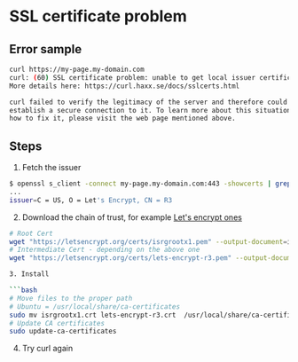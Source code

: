 # SSL certificate problem

## Error sample

```bash
curl https://my-page.my-domain.com
curl: (60) SSL certificate problem: unable to get local issuer certificate
More details here: https://curl.haxx.se/docs/sslcerts.html

curl failed to verify the legitimacy of the server and therefore could not
establish a secure connection to it. To learn more about this situation and
how to fix it, please visit the web page mentioned above.
```

## Steps

1. Fetch the issuer

```bash
$ openssl s_client -connect my-page.my-domain.com:443 -showcerts | grep issuer
...
issuer=C = US, O = Let's Encrypt, CN = R3
```

2. Download the chain of trust, for example [Let's encrypt ones](https://letsencrypt.org/certificates/)

```bash
# Root Cert
wget "https://letsencrypt.org/certs/isrgrootx1.pem" --output-document=isrgrootx1.crt
# Intermediate Cert - depending on the above one
wget "https://letsencrypt.org/certs/lets-encrypt-r3.pem" --output-document=lets-encrypt-r3.crt

3. Install

```bash
# Move files to the proper path
# Ubuntu = /usr/local/share/ca-certificates
sudo mv isrgrootx1.crt lets-encrypt-r3.crt  /usr/local/share/ca-certificates
# Update CA certificates
sudo update-ca-certificates
```

4. Try curl again	
